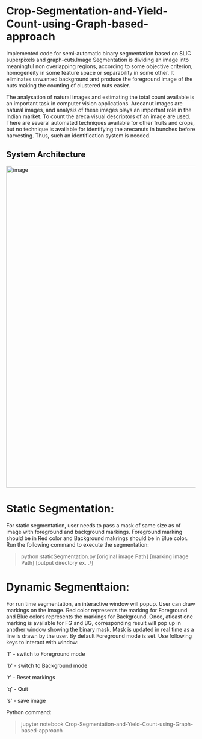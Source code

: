 # Crop-Segmentation-and-Yield-Count-using-Graph-based-approach

Implemented code for semi-automatic binary segmentation based on SLIC superpixels and graph-cuts.Image Segmentation is dividing an image into meaningful non overlapping regions, according to some objective criterion, homogeneity in some feature space or separability in some other. It eliminates unwanted background and produce the foreground image of the nuts making the counting of clustered nuts easier.

The analysation of natural images and estimating the total count available is an important task in computer vision applications. Arecanut images are natural images, and analysis of these images plays an important role in the Indian market. To count the areca visual descriptors of an image are used. There are several automated techniques available for other fruits and crops, but no technique is available for identifying the arecanuts in bunches before harvesting. Thus, such an identification system is needed.

## System Architecture 
<img width="854" alt="image" src="https://github.com/Siddharthcmd/Image-Segmentation-using-graph-cut/assets/67225894/df92d7ab-d563-4177-ad95-865b2976eb81">


# Static Segmentation:

For static segmentation, user needs to pass a mask of same size as of image with foreground and background markings. Foreground marking should be in Red color and Background makrings should be in Blue color. Run the following command to execute the segmentation:

> python staticSegmentation.py [original image Path] [marking image Path] [output directory ex. ./]

# Dynamic Segmenttaion:

For run time segmentation, an interactive window will popup. User can draw markings on the image. Red color represents the marking for Foreground and Blue colors represents the markings for Background. Once, atleast one marking is available for FG and BG, corresponding result will pop up in another window showing the binary mask. Mask is updated in real time as a line is drawn by the user.
By default Foreground mode is set. Use following keys to interact with window:

'f' - switch to Foreground mode

'b' - switch to Background mode

'r' - Reset markings

'q' - Quit

's' - save image

Python command:

> jupyter notebook Crop-Segmentation-and-Yield-Count-using-Graph-based-approach
